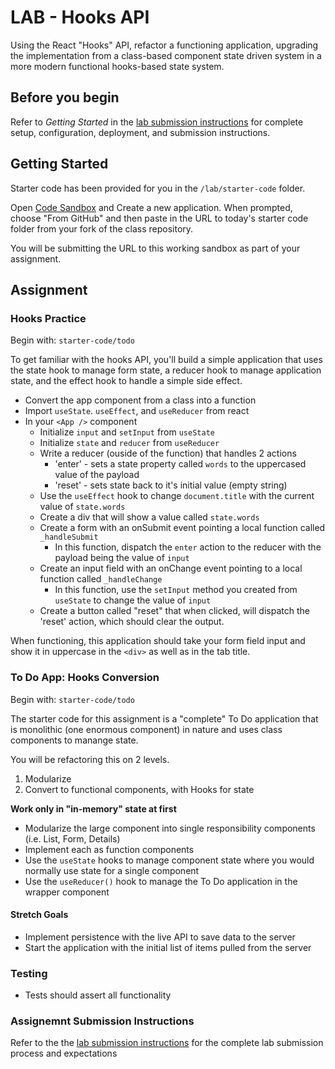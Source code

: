 # LAB - Hooks API

Using the React "Hooks" API, refactor a functioning application, upgrading the implementation from a class-based component state driven system in a more modern functional hooks-based state system.

## Before you begin
Refer to *Getting Started*  in the [lab submission instructions](../../../reference/submission-instructions/labs/README.md) for complete setup, configuration, deployment, and submission instructions.

## Getting Started
Starter code has been provided for you in the `/lab/starter-code` folder. 

Open [Code Sandbox](http://codesandbox.io) and Create a new application. When prompted, choose "From GitHub" and then paste in the URL to today's starter code folder from your fork of the class repository.

You will be submitting the URL to this working sandbox as part of your assignment.

## Assignment


### Hooks Practice

Begin with: `starter-code/todo`

To get familiar with the hooks API, you'll build a simple application that uses the state hook to manage form state, a reducer hook to manage application state, and the effect hook to handle a simple side effect.

* Convert the app component from a class into a function
* Import `useState`. `useEffect`, and `useReducer` from react
* In your `<App />` component
  * Initialize `input` and `setInput` from `useState`
  * Initialize `state` and `reducer` from `useReducer`
  * Write a reducer (ouside of the function) that handles 2 actions
    * 'enter' - sets a state property called `words` to the uppercased value of the payload
    * 'reset' - sets state back to it's initial value (empty string)
  * Use the `useEffect` hook to change `document.title` with the current value of `state.words`
  * Create a div that will show a value called `state.words`
  * Create a form with an onSubmit event pointing a local function called `_handleSubmit`
    * In this function, dispatch the `enter` action to the reducer with the payload being the value of `input`
  * Create an input field with an onChange event pointing to a local function called `_handleChange`
    * In this function, use the `setInput` method you created from `useState` to change the value of `input`
  * Create a button called "reset" that when clicked, will dispatch the 'reset' action, which should clear the output.
  
When functioning, this application should take your form field input and show it in uppercase in the `<div>` as well as in the tab title.


### To Do App: Hooks Conversion

Begin with: `starter-code/todo`

The starter code for this assignment is a "complete" To Do application that is monolithic (one enormous component) in nature and uses class components to manange state.

You will be refactoring this on 2 levels.

1. Modularize
1. Convert to functional components, with Hooks for state

**Work only in "in-memory" state at first**

* Modularize the large component into single responsibility components (i.e. List, Form, Details)
* Implement each as function components
* Use the `useState` hooks to manage component state where you would normally use state for a single component
* Use the `useReducer()` hook to manage the To Do application in the wrapper component

#### Stretch Goals

* Implement persistence with the live API to save data to the server
* Start the application with the initial list of items pulled from the server

### Testing
* Tests should assert all functionality

### Assignemnt Submission Instructions
Refer to the the [lab submission instructions](../../../reference/submission-instructions/labs/README.md) for the complete lab submission process and expectations
